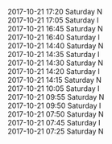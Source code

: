 2017-10-21 17:20 Saturday  N  
2017-10-21 17:05 Saturday  I  
2017-10-21 16:45 Saturday  N  
2017-10-21 16:40 Saturday  I  
2017-10-21 14:40 Saturday  N  
2017-10-21 14:35 Saturday  I  
2017-10-21 14:30 Saturday  N  
2017-10-21 14:20 Saturday  I  
2017-10-21 14:15 Saturday  N  
2017-10-21 10:05 Saturday  I  
2017-10-21 09:55 Saturday  N  
2017-10-21 09:50 Saturday  I  
2017-10-21 07:50 Saturday  N  
2017-10-21 07:45 Saturday  I  
2017-10-21 07:25 Saturday  N  
